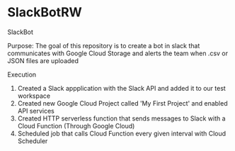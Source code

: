 # SlackBotRW
SlackBot

Purpose: The goal of this repository is to create a bot in slack that communicates with Google Cloud Storage
         and alerts the team when .csv or JSON files are uploaded

Execution
  1. Created a Slack appplication with the Slack API and added it to our test workspace
  2. Created new Google Cloud Project called 'My First Project' and enabled API services
  3. Created HTTP serverless function that sends messages to Slack with a Cloud Function (Through Google Cloud)
  4. Scheduled job that calls Cloud Function every given interval with Cloud Scheduler
